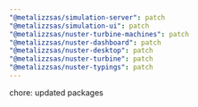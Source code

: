 ```yaml
---
"@metalizzsas/simulation-server": patch
"@metalizzsas/simulation-ui": patch
"@metalizzsas/nuster-turbine-machines": patch
"@metalizzsas/nuster-dashboard": patch
"@metalizzsas/nuster-desktop": patch
"@metalizzsas/nuster-turbine": patch
"@metalizzsas/nuster-typings": patch
---
```


chore: updated packages
